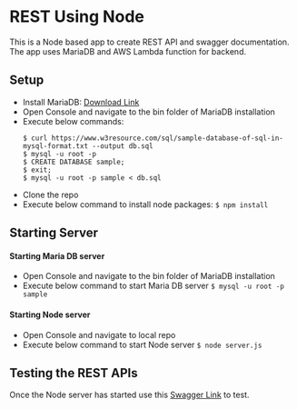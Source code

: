 # REST Using Node

This is a Node based app to create REST API and swagger documentation. The app uses MariaDB and AWS Lambda function for backend.

## Setup
 - Install MariaDB: [Download Link](https://downloads.mariadb.com/MariaDB/mariadb-10.5.6/winx64-packages/mariadb-10.5.6-winx64.msi)
 - Open Console and navigate to the bin folder of MariaDB installation
 - Execute below commands:
   ```
   $ curl https://www.w3resource.com/sql/sample-database-of-sql-in-mysql-format.txt --output db.sql
   $ mysql -u root -p
   $ CREATE DATABASE sample;
   $ exit;
   $ mysql -u root -p sample < db.sql
   ```
 - Clone the repo
 - Execute below command to install node packages:
	`$ npm install`
 
## Starting Server
#### Starting Maria DB server
 - Open Console and navigate to the bin folder of MariaDB installation
 - Execute below command to start Maria DB server
    `$ mysql -u root -p sample`
 
#### Starting Node server
 - Open Console and navigate to local repo
 - Execute below command to start Node server
    `$ node server.js`
 
## Testing the REST APIs
Once the Node server has started use this [Swagger Link](http://localhost:3000/docs/) to test.
